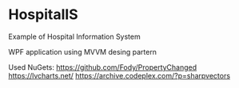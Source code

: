 # HospitalIS
Example of Hospital Information System

WPF application using MVVM desing partern

Used NuGets:
https://github.com/Fody/PropertyChanged
https://lvcharts.net/
https://archive.codeplex.com/?p=sharpvectors
